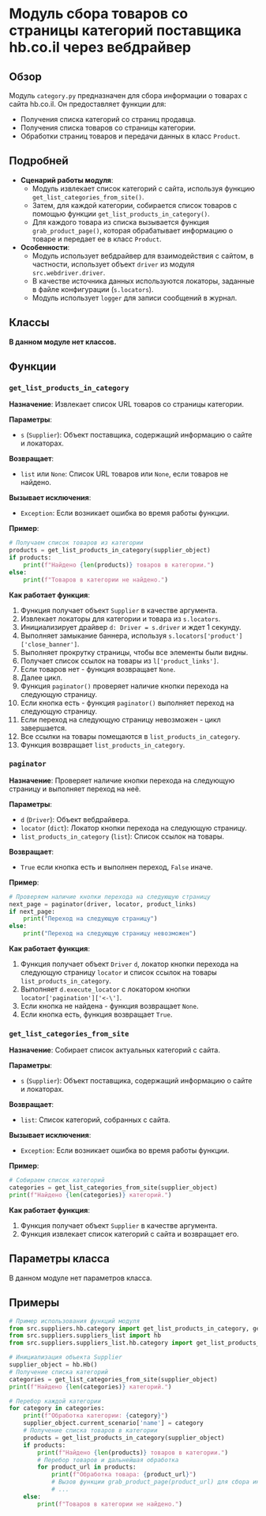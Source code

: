 # Модуль сбора товаров со страницы категорий поставщика hb.co.il через вебдрайвер

## Обзор

Модуль `category.py` предназначен для сбора информации о товарах с сайта hb.co.il. Он предоставляет функции для:

- Получения списка категорий со страниц продавца.
- Получения списка товаров со страницы категории.
- Обработки страниц товаров и передачи данных в класс `Product`.

## Подробней

- **Сценарий работы модуля**:
    - Модуль извлекает список категорий с сайта, используя функцию `get_list_categories_from_site()`.
    - Затем, для каждой категории, собирается список товаров с помощью функции `get_list_products_in_category()`.
    - Для каждого товара из списка вызывается функция `grab_product_page()`, которая обрабатывает информацию о товаре и передает ее в класс `Product`.
- **Особенности**:
    - Модуль использует вебдрайвер для взаимодействия с сайтом, в частности, использует объект `driver` из модуля `src.webdriver.driver`.
    - В качестве источника данных используются локаторы, заданные в файле конфигурации (`s.locators`). 
    - Модуль использует `logger` для записи сообщений в журнал.

## Классы

**В данном модуле нет классов.**

## Функции

### `get_list_products_in_category`

**Назначение**: Извлекает список URL товаров со страницы категории.

**Параметры**:

- `s` (`Supplier`): Объект поставщика, содержащий информацию о сайте и локаторах.

**Возвращает**:

- `list` или `None`: Список URL товаров или `None`, если товаров не найдено.

**Вызывает исключения**:

- `Exception`: Если возникает ошибка во время работы функции.

**Пример**:

```python
# Получаем список товаров из категории
products = get_list_products_in_category(supplier_object)
if products:
    print(f"Найдено {len(products)} товаров в категории.")
else:
    print(f"Товаров в категории не найдено.")
```

**Как работает функция**:

1. Функция получает объект `Supplier` в качестве аргумента.
2. Извлекает локаторы для категории и товара из `s.locators`.
3. Инициализирует драйвер `d: Driver = s.driver` и ждет 1 секунду. 
4. Выполняет замыкание баннера, используя `s.locators['product']['close_banner']`. 
5. Выполняет прокрутку страницы, чтобы все элементы были видны. 
6. Получает список ссылок на товары из `l['product_links']`.
7. Если товаров нет - функция возвращает `None`. 
8. Далее цикл. 
9. Функция  `paginator()` проверяет наличие кнопки перехода на следующую страницу. 
10. Если кнопка есть - функция `paginator()` выполняет переход на следующую страницу. 
11. Если переход на следующую страницу невозможен - цикл завершается.
12. Все ссылки на товары помещаются в `list_products_in_category`.
13. Функция возвращает `list_products_in_category`.

### `paginator`

**Назначение**: Проверяет наличие кнопки перехода на следующую страницу и выполняет переход на неё.

**Параметры**:

- `d` (`Driver`): Объект вебдрайвера.
- `locator` (`dict`): Локатор кнопки перехода на следующую страницу.
- `list_products_in_category` (`list`): Список ссылок на товары.

**Возвращает**:

- `True` если кнопка есть и выполнен переход, `False` иначе.

**Пример**:

```python
# Проверяем наличие кнопки перехода на следующую страницу
next_page = paginator(driver, locator, product_links)
if next_page:
    print("Переход на следующую страницу")
else:
    print("Переход на следующую страницу невозможен")
```

**Как работает функция**:

1. Функция получает объект `Driver` `d`, локатор кнопки перехода на следующую страницу `locator` и список ссылок на товары `list_products_in_category`.
2. Выполняет `d.execute_locator` с локатором кнопки `locator['pagination']['<-\']`. 
3. Если кнопка не найдена - функция возвращает `None`.
4. Если кнопка есть, функция возвращает `True`. 

### `get_list_categories_from_site`

**Назначение**: Собирает список актуальных категорий с сайта.

**Параметры**:

- `s` (`Supplier`): Объект поставщика, содержащий информацию о сайте и локаторах.

**Возвращает**:

- `list`: Список категорий, собранных с сайта.

**Вызывает исключения**:

- `Exception`: Если возникает ошибка во время работы функции.

**Пример**:

```python
# Собираем список категорий
categories = get_list_categories_from_site(supplier_object)
print(f"Найдено {len(categories)} категорий.")
```

**Как работает функция**:

1. Функция получает объект `Supplier` в качестве аргумента. 
2. Функция извлекает список категорий с сайта и возвращает его. 


## Параметры класса
В данном модуле нет параметров класса.

## Примеры

```python
# Пример использования функций модуля
from src.suppliers.hb.category import get_list_products_in_category, get_list_categories_from_site, paginator
from src.suppliers.suppliers_list import hb
from src.suppliers.suppliers_list.hb.category import get_list_products_in_category

# Инициализация объекта Supplier
supplier_object = hb.Hb()
# Получение списка категорий
categories = get_list_categories_from_site(supplier_object)
print(f"Найдено {len(categories)} категорий.")

# Перебор каждой категории
for category in categories:
    print(f"Обработка категории: {category}")
    supplier_object.current_scenario['name'] = category
    # Получение списка товаров в категории
    products = get_list_products_in_category(supplier_object)
    if products:
        print(f"Найдено {len(products)} товаров в категории.")
        # Перебор товаров и дальнейшая обработка
        for product_url in products:
            print(f"Обработка товара: {product_url}")
            # Вызов функции grab_product_page(product_url) для сбора информации о товаре
            # ...
    else:
        print(f"Товаров в категории не найдено.")
